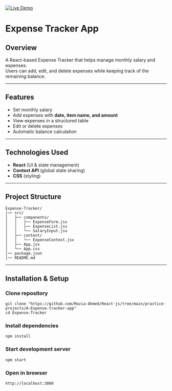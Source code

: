 [![Live Demo](https://img.shields.io/badge/Live%20Demo-Click%20Here-brightgreen)](https://react-js-6gnl.vercel.app/)
# Expense Tracker App

## Overview
A React-based Expense Tracker that helps manage monthly salary and expenses.  
Users can add, edit, and delete expenses while keeping track of the remaining balance.

---

## Features
- Set monthly salary  
- Add expenses with **date, item name, and amount**  
- View expenses in a structured table  
- Edit or delete expenses  
- Automatic balance calculation  

---

## Technologies Used
- **React** (UI & state management)  
- **Context API** (global state sharing)  
- **CSS** (styling)  

---

## Project Structure
```
Expense-Tracker/
│── src/
│   ├── components/
│   │   ├── ExpenseForm.jsx
│   │   ├── ExpenseList.jsx
│   │   └── SalaryInput.jsx
│   ├── context/
│   │   └── ExpenseContext.jsx
│   ├── App.jsx
│   └── App.css
│── package.json
│── README.md

```



---

## Installation & Setup
### Clone repository
```
git clone "https://github.com/Mavia-Ahmed/React-js/tree/main/practice-projects/A-Expense-tracker-app"
cd Expense-Tracker
```

### Install dependencies
```
npm install
```

### Start development server
```
npm start
```

### Open in browser
```
http://localhost:3000
```
